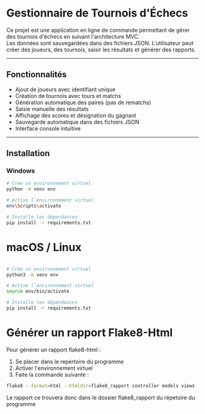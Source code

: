 # Gestionnaire de Tournois d'Échecs

Ce projet est une application en ligne de commande permettant de gérer des tournois d'échecs en suivant l'architecture MVC.  
Les données sont sauvegardées dans des fichiers JSON. L'utilisateur peut créer des joueurs, des tournois, saisir les résultats et générer des rapports.

---

## Fonctionnalités

- Ajout de joueurs avec identifiant unique
- Création de tournois avec tours et matchs
- Génération automatique des paires (pas de rematchs)
- Saisie manuelle des résultats
- Affichage des scores et désignation du gagnant
- Sauvegarde automatique dans des fichiers JSON
- Interface console intuitive

---

## Installation

### Windows

```bash
# Crée un environnement virtuel
python -m venv env

# Active l’environnement virtuel
env\Scripts\activate

# Installe les dépendances
pip install -r requirements.txt
```

# macOS / Linux

```bash

# Crée un environnement virtuel
python3 -m venv env

# Active l’environnement virtuel
source env/bin/activate

# Installe les dépendances
pip install -r requirements.txt
```

# Générer un rapport Flake8-Html

Pour générer un rapport flake8-html :

1. Se placer dans le repértoire du programme
2. Activer l'environnement virtuel
3. Faite la commande suivante :

```bash
flake8 --format=html --htmldir=flake8_rapport controller models views
```

Le rapport ce trouvera donc dans le dossier flake8_rapport du répetoire du programme

